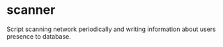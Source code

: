 # scanner
Script scanning network periodically and writing information about users presence to database.
